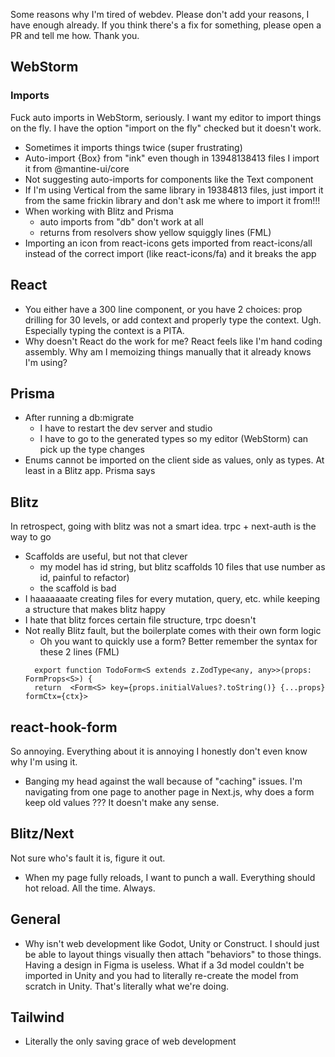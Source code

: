 Some reasons why I'm tired of webdev. Please don't add your reasons, I have enough already. 
If you think there's a fix for something, please open a PR and tell me how. Thank you.

## WebStorm
### Imports
Fuck auto imports in WebStorm, seriously. I want my editor to import things on the fly. I have the option "import on the fly" checked but it doesn't work.
- Sometimes it imports things twice (super frustrating)
- Auto-import {Box} from "ink" even though in 13948138413 files I import it from @mantine-ui/core
- Not suggesting auto-imports for components like the Text component
- If I'm using Vertical from the same library in 19384813 files, just import it from the same frickin library and don't ask me where to import it from!!!
- When working with Blitz and Prisma
  - auto imports from "db" don't work at all
  - returns from resolvers show yellow squiggly lines (FML)
- Importing an icon from react-icons gets imported from react-icons/all instead of the correct import (like react-icons/fa) and it breaks the app

  
## React
- You either have a 300 line component, or you have 2 choices: prop drilling for 30 levels, or add context and properly type the context. Ugh. Especially typing the context is a PITA. 
- Why doesn't React do the work for me?  React feels like I'm hand coding assembly.  Why am I memoizing things manually that it already knows I'm using?
  
## Prisma
- After running a db:migrate
  - I have to restart the dev server and studio
  - I have to go to the generated types so my editor (WebStorm) can pick up the type changes
- Enums cannot be imported on the client side as values, only as types. At least in a Blitz app. Prisma says

## Blitz
In retrospect, going with blitz was not a smart idea. trpc + next-auth is the way to go
  - Scaffolds are useful, but not that clever 
    - my model has id string, but blitz scaffolds 10 files that use number as id, painful to refactor)
    - the scaffold is bad
  - I haaaaaaate creating files for every mutation, query, etc. while keeping a structure that makes blitz happy
  - I hate that blitz forces certain file structure, trpc doesn't
  - Not really Blitz fault, but the boilerplate comes with their own form logic
    - Oh you want to quickly use a form? Better remember the syntax for these 2 lines (FML)
    ```
      export function TodoForm<S extends z.ZodType<any, any>>(props: FormProps<S>) {
      return  <Form<S> key={props.initialValues?.toString()} {...props} formCtx={ctx}>
    ```
  
## react-hook-form
  So annoying. Everything about it is annoying I honestly don't even know why I'm using it.
  - Banging my head against the wall because of "caching" issues. I'm navigating from one page to another page in Next.js, why does a form keep old values ??? It doesn't make any sense.
  
## Blitz/Next
Not sure who's fault it is, figure it out.
- When my page fully reloads, I want to punch a wall. Everything should hot reload. All the time. Always. 

## General
- Why isn't web development like Godot, Unity or Construct.  I should just be able to layout things visually then attach "behaviors" to those things.  Having a design in Figma is useless.  What if a 3d model couldn't be imported in Unity and you had to literally re-create the model from scratch in Unity.  That's literally what we're doing.

## Tailwind
- Literally the only saving grace of web development
